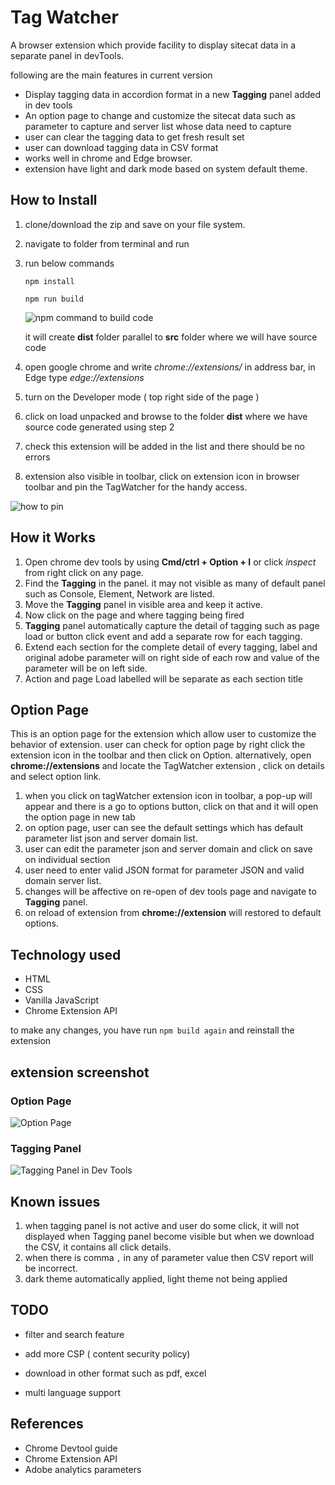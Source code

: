 # Tag Watcher

A browser extension which provide facility to display sitecat data in a separate panel in devTools.

following are the main features in current version

- Display tagging data in accordion format in a new **Tagging** panel added in dev tools
- An option page to change and customize the sitecat data such as parameter to capture and server list whose data need to capture
- user can clear the tagging data to get fresh result set
- user can download tagging data in CSV format
- works well in chrome and Edge browser.
- extension have light and dark mode based on system default theme.

## How to Install

1. clone/download the zip and save on your file system.
2. navigate to folder from terminal and run
3. run below commands

   `npm install`

   `npm run build`

   ![npm command to build code](./screenshots/npm-command.png)

   it will create **dist** folder parallel to **src** folder where we will have source code

4. open google chrome and write _chrome://extensions/_ in address bar, in Edge type _edge://extensions_
5. turn on the Developer mode ( top right side of the page )
6. click on load unpacked and browse to the folder **dist** where we have source code generated using step 2
7. check this extension will be added in the list and there should be no errors
8. extension also visible in toolbar, click on extension icon in browser toolbar and pin the TagWatcher for the handy access.

![how to pin](./screenshots/how-to-pin.png)

## How it Works

1. Open chrome dev tools by using **Cmd/ctrl + Option + I** or click _inspect_ from right click on any page.
2. Find the **Tagging** in the panel. it may not visible as many of default panel such as Console, Element, Network are listed.
3. Move the **Tagging** panel in visible area and keep it active.
4. Now click on the page and where tagging being fired
5. **Tagging** panel automatically capture the detail of tagging such as page load or button click event and add a separate row for each tagging.
6. Extend each section for the complete detail of every tagging, label and original adobe parameter will on right side of each row and value of the parameter will be on left side.
7. Action and page Load labelled will be separate as each section title

## Option Page

This is an option page for the extension which allow user to customize the behavior of extension. user can check for option page by right click the extension icon in the toolbar and then click on Option. alternatively, open **chrome://extensions** and locate the TagWatcher extension , click on details and select option link.

1. when you click on tagWatcher extension icon in toolbar, a pop-up will appear and there is a go to options button, click on that and it will open the option page in new tab
2. on option page, user can see the default settings which has default parameter list json and server domain list.
3. user can edit the parameter json and server domain and click on save on individual section
4. user need to enter valid JSON format for parameter JSON and valid domain server list.
5. changes will be affective on re-open of dev tools page and navigate to **Tagging** panel.
6. on reload of extension from **chrome://extension** will restored to default options.

## Technology used

- HTML
- CSS
- Vanilla JavaScript
- Chrome Extension API

to make any changes, you have run `npm build again` and reinstall the extension

## extension screenshot

### Option Page

![Option Page](./screenshots/option-page.png)

### Tagging Panel

![Tagging Panel in Dev Tools](./screenshots/tagging-panel.png)

## Known issues

1. when tagging panel is not active and user do some click, it will not displayed when Tagging panel become visible but when we download the CSV, it contains all click details.
2. when there is comma `,` in any of parameter value then CSV report will be incorrect.
3. dark theme automatically applied, light theme not being applied

## TODO

- filter and search feature

- add more CSP ( content security policy)
- download in other format such as pdf, excel
- multi language support

## References

- Chrome Devtool guide
- Chrome Extension API
- Adobe analytics parameters
